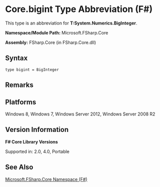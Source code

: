 # Core.bigint Type Abbreviation (F#)

This type is an abbreviation for **T:System.Numerics.BigInteger**.

**Namespace/Module Path:** Microsoft.FSharp.Core

**Assembly:** FSharp.Core (in FSharp.Core.dll)


## Syntax

```
type bigint = BigInteger
```

## Remarks

## Platforms
Windows 8, Windows 7, Windows Server 2012, Windows Server 2008 R2


## Version Information
**F# Core Library Versions**

Supported in: 2.0, 4.0, Portable




## See Also
[Microsoft.FSharp.Core Namespace &#40;F&#35;&#41;](Microsoft.FSharp.Core+Namespace+%28FSharp%29.md)


